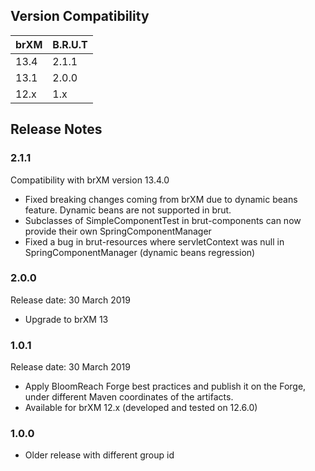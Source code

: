 <!--
  Copyright 2017-2019 BloomReach Inc. (http://www.bloomreach.com)

  Licensed under the Apache License, Version 2.0 (the "License");
  you may not use this file except in compliance with the License.
  You may obtain a copy of the License at

   http://www.apache.org/licenses/LICENSE-2.0

  Unless required by applicable law or agreed to in writing, software
  distributed under the License is distributed on an "AS IS" BASIS,
  WITHOUT WARRANTIES OR CONDITIONS OF ANY KIND, either express or implied.
  See the License for the specific language governing permissions and
  limitations under the License.
  -->

## Version Compatibility

| brXM | B.R.U.T |
| --------------------- |-----------| 
| 13.4                  | 2.1.1       |
| 13.1                  | 2.0.0       |
| 12.x                  | 1.x       |

## Release Notes

### 2.1.1
Compatibility with brXM version 13.4.0

* Fixed breaking changes coming from brXM due to dynamic beans feature. Dynamic beans are not supported in brut.
* Subclasses of SimpleComponentTest in brut-components can now provide their own SpringComponentManager
* Fixed a bug in brut-resources where servletContext was null in SpringComponentManager (dynamic beans regression)

### 2.0.0  

<p class="smallinfo">Release date: 30 March 2019</p>

+ Upgrade to brXM 13

### 1.0.1  

<p class="smallinfo">Release date: 30 March 2019</p>

+ Apply BloomReach Forge best practices and publish it on the Forge, under different Maven coordinates of the artifacts.
+ Available for brXM 12.x (developed and tested on 12.6.0)

### 1.0.0
+ Older release with different group id